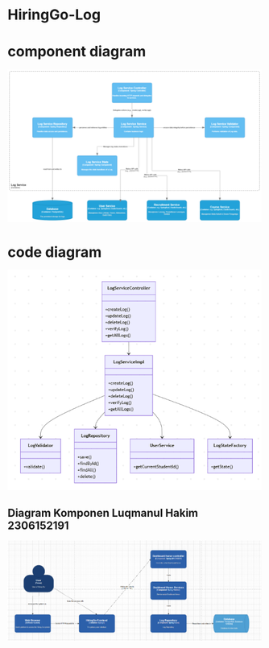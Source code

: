 # HiringGo-Log


# component diagram
![context](assets/component.png)
# code diagram
![context](assets/code.png)
## Diagram Komponen Luqmanul Hakim 2306152191
![image](docs/dashboard%20honor.png)
